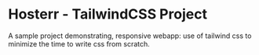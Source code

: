 # Hosterr - TailwindCSS Project

A sample project demonstrating, responsive webapp: use of tailwind css to minimize the time to write css from scratch.

